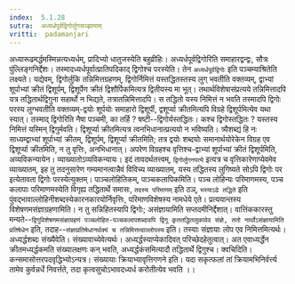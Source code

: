 ```yaml
---
index:  5.1.28
sutra:  अध्यर्धपूर्वद्विगोर्लुगसञ्झायाम्
vritti:  padamanjari
---
```


अध्यारूढमर्द्धमस्मिन्नत्यध्यर्धम्, प्रादिभ्यो धातुजस्येति बहुव्रीहिः। अध्यर्धपूर्वद्विगोरिति समाहारद्वन्द्वः, सौत्रः पुंल्लिङ्गनिर्द्देशः। तस्मादध्यर्धपूर्वात्प्रातिपदिकाद् द्विगोश्च परस्येति। तेन `अध्यर्धपूर्वद्विगोः` इति पञ्चम्याश्रितेति लक्ष्यते। यद्येवम्, द्विगोर्लुकि तन्निमित्तग्रहणम्, द्विगोर्निमित्तं यस्तद्धितस्तस्य लुग् भवतीति वक्तव्यम्, द्वाभ्यां शूर्पाभ्यां क्रीतं द्विशूर्पम्, द्विशूर्पेण क्रीतं द्विशौर्पिकमित्यत्र द्वितीयस्य मा भूत्। तथार्थविशेषासंप्रत्यये तन्निमित्तादपि यत्र तद्धितार्थद्विगुना सहार्थो न भिद्यते, तत्रातन्निमित्तादपि। स तद्धितो यस्य निमित्तं न भवति तस्मादपि द्विगोः परस्य लुग्भवतीति वक्तव्यम्-द्वयोः शूर्पयोः समाहारो द्विशूर्पी, द्वशूर्प्या क्रीतमित्यपि विग्रहे द्विशूर्पमित्येव यथा स्यात्। तस्माद् द्विगोरिति नैषा पञ्चमी, का तर्हि ? षष्टी--द्विगोर्यस्तद्धितः। कश्च द्विगोस्तद्धितः ? यस्तस्य निमित्तं यस्मिन् द्विगुर्मवति। द्विशूर्प्या क्रीतमित्यत्र त्वनभिधानात्प्रत्ययो न भविष्यति। त्र्यैशब्द्यं हि नः साध्यम्द्वाभ्यां शूर्पाभ्यां क्रीतम्, द्विशूर्पम्, द्विशूर्प्या क्रीतमिति; तत्र द्वयोः शब्दयोः समानार्थयोरेकेन विग्रह एव द्विशूर्प्या क्रीतमिति, न तु वृत्तिः, अनभिधानात्। अपरेण विग्रहश्च वृत्तिश्च-द्वाभ्यां शूर्पाभ्यां क्रीतं द्विशूर्पमिति, अव्यविकन्यायेन। व्याख्यातोऽव्यविकन्यायः। इदं तावदर्थतत्त्वम्, `द्विगोर्लुगनपत्ये` इत्यत्र च वृत्तिकारेणाप्येवमेव व्याख्यातम्, इह तु तदनुसारेण गम्यमानत्वान्नैवं विविच्य व्याख्यातम्, यस्य तद्धितस्य लुगिष्यते सोऽपि द्विगोः पर इत्येतावता द्विगोः परस्येत्युक्तम्। पाञ्चलोहितिकम्, पाञ्चकलापिकमिति। पञ्च लोहिन्यः परिमाणमस्य, पञ्च कलापाः परिमाणमस्येति विगृह्य तद्धितार्थे समासः, `तदस्य परिमाणम्` इति ठञ्, `भस्याऽढे तद्धिते` इति पुंवद्भावाल्लोहिनीशब्दस्येकारनकारयोर्निवृत्तिः, परिमाणविशेषस्य नामधेये एते।
	प्रत्ययान्तस्य विशेषणमसंज्ञाग्रहणामिति। न तु सन्निहितस्यापि द्विगोः; असंज्ञायामिति सप्तदमीनिर्द्देशात्। वात्तिंककारस्तु मन्यते--`द्विगुविशेषणमसंज्ञाग्रहणं पञ्चलोहित-पञ्चकलापशब्दावपि द्विगू कृततद्धितलुकावेव संज्ञे, ततो नार्थोऽसंज्ञायामिति प्रतिषेधेन` इति, तदाह--`संज्ञाप्रतिषेधानर्थक्यं च तन्निमित्तत्वाल्लोपस्य` इति। तस्याः संज्ञायाः लोप एव निमित्तमित्यर्थः।
	अध्यर्द्धशब्दः संख्यैवेति। संख्यावाच्येवेत्यर्थः। अध्यर्द्धस्याप्येकादिवत् परिच्छेदहेतुत्वात्। अत एवाध्यर्द्धेन क्रीतमध्यर्द्धकमति संख्यालक्षणः कन् भवति, अध्यर्द्धकंसमित्यादौ तद्धितार्थे द्विगुश्च। क्वचिदिति। कन्समासोत्तरपदवृद्धिभ्योऽन्यत्र। संख्यायाः क्रियाभ्यावृत्तिगणने इति। यदा सकृत्फलां तां क्रियामभिनिर्वर्त्त्य तामेव कुर्वन्नर्धे निवर्त्तते, तदा कृत्वसुचोऽभावदध्यर्ध करोतीत्येव भवति ।।

